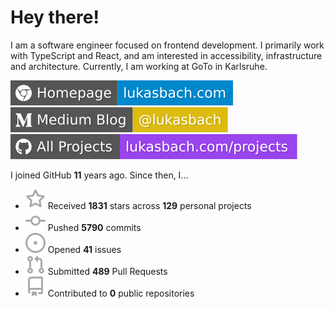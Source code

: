 # Hey there!

I am a software engineer focused on frontend development. I primarily work with TypeScript and React, and am interested in accessibility, infrastructure and architecture. Currently, I am working at GoTo in Karlsruhe.

[![Homepage](./icons/homepage.svg)](https://lukasbach.com)
[![Medium Blog](./icons/medium.svg)](https://medium.com/@lukasbach)
[![My Projects](./icons/projects.svg)](https://lukasbach.com/projects)

I joined GitHub **11** years ago. Since then, I...

- ![](./icons/star.svg) Received **1831** stars across **129** personal projects
- ![](./icons/commit.svg) Pushed **5790** commits
- ![](./icons/issues.svg) Opened **41** issues
- ![](./icons/pr.svg) Submitted **489** Pull Requests
- ![](./icons/repo.svg) Contributed to **0** public repositories

